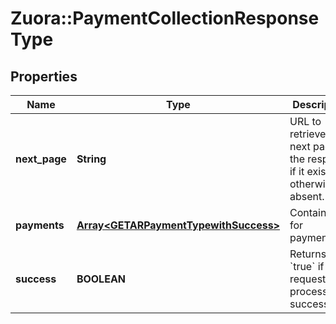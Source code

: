 # Zuora::PaymentCollectionResponseType

## Properties
Name | Type | Description | Notes
------------ | ------------- | ------------- | -------------
**next_page** | **String** | URL to retrieve the next page of the response if it exists; otherwise absent.  | [optional] 
**payments** | [**Array&lt;GETARPaymentTypewithSuccess&gt;**](GETARPaymentTypewithSuccess.md) | Container for payments.  | [optional] 
**success** | **BOOLEAN** | Returns &#x60;true&#x60; if the request was processed successfully. | [optional] 


